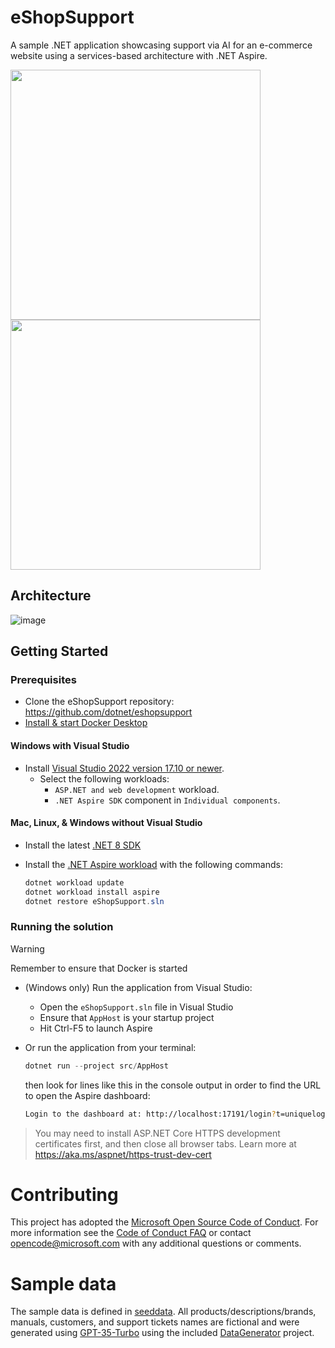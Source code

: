 # eShopSupport 

A sample .NET application showcasing support via AI for an e-commerce website using a services-based architecture with .NET Aspire.

<img width=400 align=top src=https://github.com/user-attachments/assets/5a41493f-565b-4dd0-ae31-1b5c3c2f6d22>

<img width=400 align=top src=https://github.com/user-attachments/assets/7930a940-bb31-4dc0-b5f6-738d43dfcfe5>

## Architecture

![image](https://github.com/user-attachments/assets/3c339d0d-507a-416b-94ba-0e179d6ff2f5)

## Getting Started

### Prerequisites

- Clone the eShopSupport repository: https://github.com/dotnet/eshopsupport
- [Install & start Docker Desktop](https://docs.docker.com/engine/install/)

#### Windows with Visual Studio
- Install [Visual Studio 2022 version 17.10 or newer](https://visualstudio.microsoft.com/vs/).
  - Select the following workloads:
    - `ASP.NET and web development` workload.
    - `.NET Aspire SDK` component in `Individual components`.

#### Mac, Linux, & Windows without Visual Studio
- Install the latest [.NET 8 SDK](https://dot.net/download?cid=eshop)
- Install the [.NET Aspire workload](https://learn.microsoft.com/dotnet/aspire/fundamentals/setup-tooling?tabs=dotnet-cli%2Cunix#install-net-aspire) with the following commands:

  ```powershell
  dotnet workload update
  dotnet workload install aspire
  dotnet restore eShopSupport.sln
  ```

### Running the solution

> [!WARNING]
> Remember to ensure that Docker is started

* (Windows only) Run the application from Visual Studio:
  - Open the `eShopSupport.sln` file in Visual Studio
  - Ensure that `AppHost` is your startup project
  - Hit Ctrl-F5 to launch Aspire

* Or run the application from your terminal:

  ```powershell
  dotnet run --project src/AppHost
  ```

  then look for lines like this in the console output in order to find the URL to open the Aspire dashboard:

  ```sh
  Login to the dashboard at: http://localhost:17191/login?t=uniquelogincodeforyou
  ```

> You may need to install ASP.NET Core HTTPS development certificates first, and then close all browser tabs. Learn more at https://aka.ms/aspnet/https-trust-dev-cert

# Contributing

This project has adopted the [Microsoft Open Source Code of Conduct](https://opensource.microsoft.com/codeofconduct/). For more information see the [Code of Conduct FAQ](https://opensource.microsoft.com/codeofconduct/faq/) or contact [opencode@microsoft.com](mailto:opencode@microsoft.com) with any additional questions or comments.

# Sample data

The sample data is defined in [seeddata](https://github.com/dotnet/eShopSupport/tree/main/seeddata). All products/descriptions/brands, manuals, customers, and support tickets names are fictional and were generated using [GPT-35-Turbo](https://learn.microsoft.com/en-us/azure/ai-services/openai/how-to/chatgpt) using the included [DataGenerator](https://github.com/dotnet/eShopSupport/tree/main/seeddata/DataGenerator) project.
